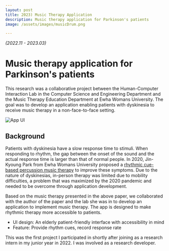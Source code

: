 ```yaml
---
layout: post
title: 2023) Music Therapy Application
description: Music therapy application for Parkinson's patients
image: /assets/images/musicDrum.png

---
```

*(2022.11 - 2023.03)*

Music therapy application for Parkinson's patients
============
This research was a collaborative project between the Human-Computer Interaction Lab in the Computer Science and Engineering Department and the Music Therapy Education Department at Ewha Womans University. The goal was to develop an application enabling patients with dyskinesia to receive music therapy in a non-face-to-face setting. 

![App UI](https://soysilver.github.io/soysilvery/assets/images/musicDrum.png)

Background
--------
Patients with dyskinesia have a slow response time to stimuli. When responding to rhythm, the gap between the onset of the sound and the actual response time is larger than that of normal people. In 2020, Jin-Kyoung Park from Ewha Womans University proposed a [rhythmic cue-based percussion music therapy](https://pubmed.ncbi.nlm.nih.gov/34639396/) to improve these symptoms. Due to the nature of dyskinesias, in-person therapy was limited due to mobility difficulties, a problem that was maximized by the 2020 pandemic and needed to be overcome through application development.

Based on the music therapy presented in the above paper, we collaborated with the author of the paper and the lab she was in to develop an application to implement music therapy. The app is designed to make rhythmic therapy more accessible to patients.

- UI design: An elderly patient-friendly interface with accessibility in mind
- Feature: Provide rhythm cues, record response rate

This was the first project I participated in shortly after joining as a research intern in my junior year in 2022. I was involved as a research developer. 
